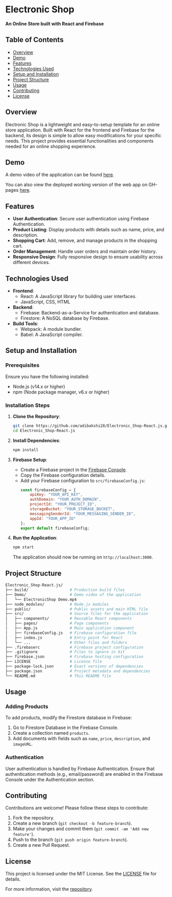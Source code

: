# Electronic Shop

**An Online Store built with React and Firebase**

## Table of Contents

- [Overview](#overview)
- [Demo](#demo)
- [Features](#features)
- [Technologies Used](#technologies-used)
- [Setup and Installation](#setup-and-installation)
- [Project Structure](#project-structure)
- [Usage](#usage)
- [Contributing](#contributing)
- [License](#license)

## Overview

Electronic Shop is a lightweight and easy-to-setup template for an online store application. Built with React for the frontend and Firebase for the backend, its design is simple to allow easy modifications for your specific needs. This project provides essential functionalities and components needed for an online shopping experience.

## Demo

A demo video of the application can be found [here](Demo/ElectronicShop%20Demo.mp4).

You can also view the deployed working version of the web app on GH-pages [here](https://adibakshi28.github.io/Electronic_Shop-React.js/).

## Features

- **User Authentication**: Secure user authentication using Firebase Authentication.
- **Product Listing**: Display products with details such as name, price, and description.
- **Shopping Cart**: Add, remove, and manage products in the shopping cart.
- **Order Management**: Handle user orders and maintain order history.
- **Responsive Design**: Fully responsive design to ensure usability across different devices.

## Technologies Used

- **Frontend**: 
  - React: A JavaScript library for building user interfaces.
  - JavaScript, CSS, HTML
- **Backend**: 
  - Firebase: Backend-as-a-Service for authentication and database.
  - Firestore: A NoSQL database by Firebase.
- **Build Tools**: 
  - Webpack: A module bundler.
  - Babel: A JavaScript compiler.

## Setup and Installation

### Prerequisites

Ensure you have the following installed:
- Node.js (v14.x or higher)
- npm (Node package manager, v6.x or higher)

### Installation Steps

1. **Clone the Repository**:
    ```bash
    git clone https://github.com/adibakshi28/Electronic_Shop-React.js.git
    cd Electronic_Shop-React.js
    ```

2. **Install Dependencies**:
    ```bash
    npm install
    ```

3. **Firebase Setup**:
    - Create a Firebase project in the [Firebase Console](https://console.firebase.google.com/).
    - Copy the Firebase configuration details.
    - Add your Firebase configuration to `src/firebaseConfig.js`:
      ```javascript
      const firebaseConfig = {
          apiKey: "YOUR_API_KEY",
          authDomain: "YOUR_AUTH_DOMAIN",
          projectId: "YOUR_PROJECT_ID",
          storageBucket: "YOUR_STORAGE_BUCKET",
          messagingSenderId: "YOUR_MESSAGING_SENDER_ID",
          appId: "YOUR_APP_ID"
      };
      export default firebaseConfig;
      ```

4. **Run the Application**:
    ```bash
    npm start
    ```
    The application should now be running on `http://localhost:3000`.

## Project Structure

```bash
Electronic_Shop-React.js/
├── build/                  # Production build files
├── Demo/                   # Demo video of the application
│   └── ElectronicShop Demo.mp4
├── node_modules/           # Node.js modules
├── public/                 # Public assets and main HTML file
├── src/                    # Source files for the application
│   ├── components/         # Reusable React components
│   ├── pages/              # Page components
│   ├── App.js              # Main application component
│   ├── firebaseConfig.js   # Firebase configuration file
│   ├── index.js            # Entry point for React
│   └── ...                 # Other files and folders
├── .firebaserc             # Firebase project configuration
├── .gitignore              # Files to ignore in Git
├── firebase.json           # Firebase hosting configuration
├── LICENSE                 # License file
├── package-lock.json       # Exact versions of dependencies
├── package.json            # Project metadata and dependencies
└── README.md               # This README file
```

## Usage

### Adding Products

To add products, modify the Firestore database in Firebase:

1. Go to Firestore Database in the Firebase Console.
2. Create a collection named `products`.
3. Add documents with fields such as `name`, `price`, `description`, and `imageURL`.

### Authentication

User authentication is handled by Firebase Authentication. Ensure that authentication methods (e.g., email/password) are enabled in the Firebase Console under the Authentication section.

## Contributing

Contributions are welcome! Please follow these steps to contribute:

1. Fork the repository.
2. Create a new branch (`git checkout -b feature-branch`).
3. Make your changes and commit them (`git commit -am 'Add new feature'`).
4. Push to the branch (`git push origin feature-branch`).
5. Create a new Pull Request.

## License

This project is licensed under the MIT License. See the [LICENSE](LICENSE) file for details.

For more information, visit the [repository](https://github.com/adibakshi28/Electronic_Shop-React.js).
